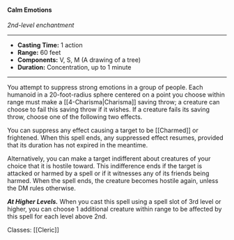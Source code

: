 #### Calm Emotions
*2nd-level enchantment*
___
- **Casting Time:** 1 action
- **Range:** 60 feet
- **Components:** V, S, M (A drawing of a tree)
- **Duration:** Concentration, up to 1 minute
---
You attempt to suppress strong emotions in a group of people. Each humanoid in a 20-foot-radius sphere centered on a point you choose within range must make a [[4-Charisma|Charisma]] saving throw; a creature can choose to fail this saving throw if it wishes. If a creature fails its saving throw, choose one of the following two effects.

You can suppress any effect causing a target to be [[Charmed]] or frightened. When this spell ends, any suppressed effect resumes, provided that its duration has not expired in the meantime.

Alternatively, you can make a target indifferent about creatures of your choice that it is hostile toward. This indifference ends if the target is attacked or harmed by a spell or if it witnesses any of its friends being harmed. When the spell ends, the creature becomes hostile again, unless the DM rules otherwise.

***At Higher Levels.*** When you cast this spell using a spell slot of 3rd level or higher, you can choose 1 additional creature within range to be affected by this spell for each level above 2nd.

Classes: [[Cleric]]